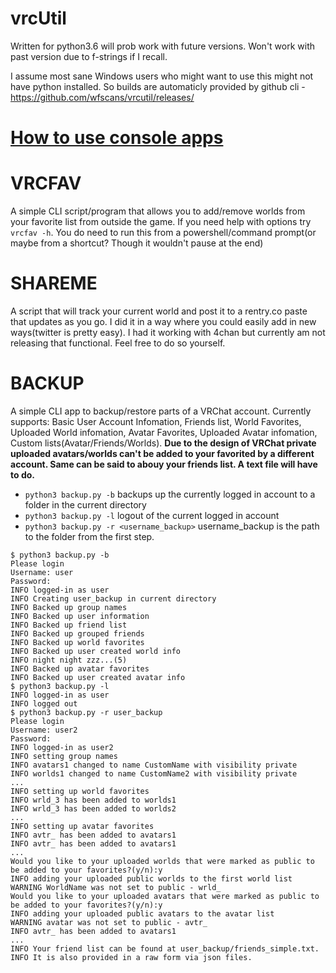 # vrcUtil

Written for python3.6 will prob work with future versions. Won't work with past version due to f-strings if I recall.

I assume most sane Windows users who might want to use this might not have python installed. So builds are automaticly provided by github cli - https://github.com/wfscans/vrcutil/releases/

# [How to use console apps](https://github.com/wfscans/vrcUtil/wiki)

# VRCFAV
A simple CLI script/program that allows you to add/remove worlds from your favorite list from outside the game. If you need help with options try `vrcfav -h`. You do need to run this from a powershell/command prompt(or maybe from a shortcut? Though it wouldn't pause at the end)

# SHAREME
A script that will track your current world and post it to a rentry.co paste that updates as you go. I did it in a way where you could easily add in new ways(twitter is pretty easy). I had it working with 4chan but currently am not releasing that functional. Feel free to do so yourself.

# BACKUP
A simple CLI app to backup/restore parts of a VRChat account. Currently supports: Basic User Account Infomation, Friends list, World Favorites, Uploaded World infomation, Avatar Favorites, Uploaded Avatar infomation, Custom lists(Avatar/Friends/Worlds). **Due to the design of VRChat private uploaded avatars/worlds can't be added to your favorited by a different account. Same can be said to abouy your friends list. A text file will have to do.**

* `python3 backup.py -b` backups up the currently logged in account to a folder in the current directory
* `python3 backup.py -l` logout of the current logged in account
* `python3 backup.py -r <username_backup>` username_backup is the path to the folder from the first step.

```
$ python3 backup.py -b
Please login
Username: user
Password: 
INFO logged-in as user
INFO Creating user_backup in current directory
INFO Backed up group names
INFO Backed up user information
INFO Backed up friend list
INFO Backed up grouped friends
INFO Backed up world favorites
INFO Backed up user created world info
INFO night night zzz...(5)
INFO Backed up avatar favorites
INFO Backed up user created avatar info
$ python3 backup.py -l
INFO logged-in as user
INFO logged out
$ python3 backup.py -r user_backup
Please login
Username: user2
Password: 
INFO logged-in as user2
INFO setting group names
INFO avatars1 changed to name CustomName with visibility private
INFO worlds1 changed to name CustomName2 with visibility private
...
INFO setting up world favorites
INFO wrld_3 has been added to worlds1
INFO wrld_3 has been added to worlds2
...
INFO setting up avatar favorites
INFO avtr_ has been added to avatars1
INFO avtr_ has been added to avatars1
...
Would you like to your uploaded worlds that were marked as public to be added to your favorites?(y/n):y
INFO adding your uploaded public worlds to the first world list
WARNING WorldName was not set to public - wrld_
Would you like to your uploaded avatars that were marked as public to be added to your favorites?(y/n):y
INFO adding your uploaded public avatars to the avatar list
WARNING avatar was not set to public - avtr_
INFO avtr_ has been added to avatars1
...
INFO Your friend list can be found at user_backup/friends_simple.txt.
INFO It is also provided in a raw form via json files.
```
